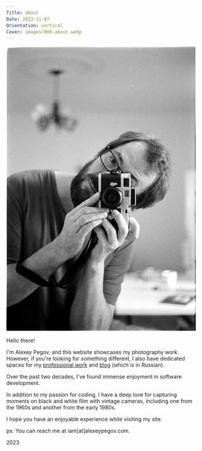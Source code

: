 ```yaml
---
Title: about
Date: 2023-11-07
Orientation: vertical
Cover: images/000-about.webp
---
```


![Me, 2023](images/000-about@2x.webp)

Hello there!

I'm Alexey Pegov, and this website showcases my photography work. However, if you're looking for something different, I also have dedicated spaces for my [professional work][] and [blog][] (which is in Russian).

Over the past two decades, I've found immense enjoyment in software development.

In addition to my passion for coding, I have a deep love for capturing moments on black and white film with vintage cameras, including one from the 1960s and another from the early 1980s.

I hope you have an enjoyable experience while visiting my site.

ps: You can reach me at iam[at]alexeypegov.com.

2023

[professional work]: https://pegov.dev
[blog]: https://fm.alexeypegov.com
